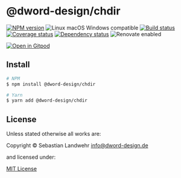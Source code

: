 <!-- TITLE/ -->
# @dword-design/chdir
<!-- /TITLE -->

<!-- BADGES/ -->
[![NPM version](https://img.shields.io/npm/v/@dword-design/chdir.svg)](https://npmjs.org/package/@dword-design/chdir)
![Linux macOS Windows compatible](https://img.shields.io/badge/os-linux%20%7C%C2%A0macos%20%7C%C2%A0windows-blue)
[![Build status](https://img.shields.io/github/workflow/status/dword-design/node-chdir/build)](https://github.com/dword-design/node-chdir/actions)
[![Coverage status](https://img.shields.io/coveralls/dword-design/node-chdir)](https://coveralls.io/github/dword-design/node-chdir)
[![Dependency status](https://img.shields.io/david/dword-design/node-chdir)](https://david-dm.org/dword-design/node-chdir)
![Renovate enabled](https://img.shields.io/badge/renovate-enabled-brightgreen)

[![Open in Gitpod](https://gitpod.io/button/open-in-gitpod.svg)](https://gitpod.io/#https://github.com/dword-design/node-chdir)
<!-- /BADGES -->

<!-- DESCRIPTION/ -->

<!-- /DESCRIPTION -->

<!-- INSTALL/ -->
## Install

```bash
# NPM
$ npm install @dword-design/chdir

# Yarn
$ yarn add @dword-design/chdir
```
<!-- /INSTALL -->

<!-- LICENSE/ -->
## License

Unless stated otherwise all works are:

Copyright &copy; Sebastian Landwehr <info@dword-design.de>

and licensed under:

[MIT License](https://opensource.org/licenses/MIT)
<!-- /LICENSE -->
